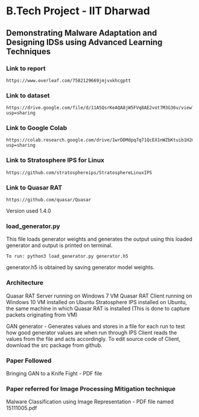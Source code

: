 # B.Tech Project - IIT Dharwad
## Demonstrating Malware Adaptation and Designing IDSs using Advanced Learning Techniques

### Link to report
    https://www.overleaf.com/7582129669jmjvxkhcgptt

### Link to dataset
    https://drive.google.com/file/d/11A5QsrKeAQA8jW5FVq8AE2vot7M3G36v/view?usp=sharing

### Link to Google Colab
    https://colab.research.google.com/drive/1wrDDMdpq7q71QcEX1nWZbKtuib1H2m6W?usp=sharing

### Link to Stratosphere IPS for Linux
    https://github.com/stratosphereips/StratosphereLinuxIPS

### Link to Quasar RAT
    https://github.com/quasar/Quasar
Version used 1.4.0

### load_generator.py
This file loads generator weights and generates the output using this loaded generator and output is printed on terminal.

    To run: python3 load_generator.py generator.h5
generator.h5 is obtained by saving generator model weights.

### Architecture
Quasar RAT Server running on Windows 7 VM
Quasar RAT Client running on Windows 10 VM installed on Ubuntu
Stratosphere IPS installed on Ubuntu, the same machine in which Quasar RAT is installed (This is done to capture packets originating from VM)

GAN generator - Generates values and stores in a file for each run to test how good generator values are when run through IPS
                Client reads the values from the file and acts accordingly. To edit source code of Client, download the src package from github.

### Paper Followed
Bringing GAN to a Knife Fight - PDF file

### Paper referred for Image Processing Mitigation technique
Malware Classification using Image Representation - PDF file named 15111005.pdf